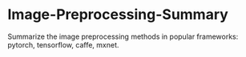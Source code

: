 # Image-Preprocessing-Summary
Summarize the image preprocessing methods in popular frameworks: pytorch, tensorflow, caffe, mxnet.

